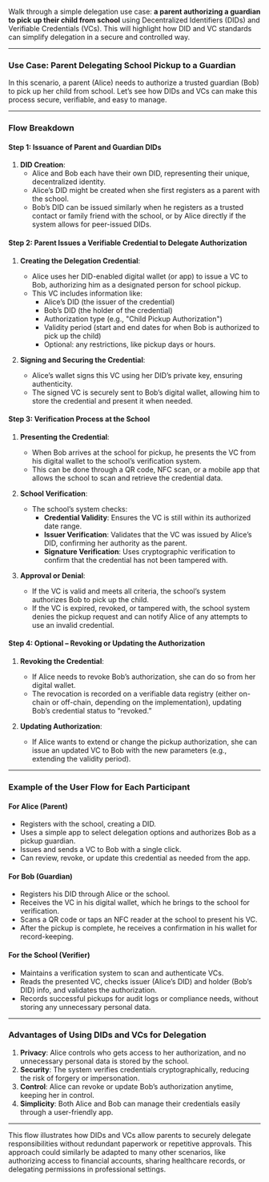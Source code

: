 Walk through a simple delegation use case: **a parent authorizing a guardian to pick up their child from school** using Decentralized Identifiers (DIDs) and Verifiable Credentials (VCs). This will highlight how DID and VC standards can simplify delegation in a secure and controlled way.

---

### **Use Case: Parent Delegating School Pickup to a Guardian**

In this scenario, a parent (Alice) needs to authorize a trusted guardian (Bob) to pick up her child from school. Let’s see how DIDs and VCs can make this process secure, verifiable, and easy to manage.

---

### **Flow Breakdown**

#### **Step 1: Issuance of Parent and Guardian DIDs**

1. **DID Creation**:
   - Alice and Bob each have their own DID, representing their unique, decentralized identity.
   - Alice’s DID might be created when she first registers as a parent with the school.
   - Bob’s DID can be issued similarly when he registers as a trusted contact or family friend with the school, or by Alice directly if the system allows for peer-issued DIDs.

#### **Step 2: Parent Issues a Verifiable Credential to Delegate Authorization**

1. **Creating the Delegation Credential**:
   - Alice uses her DID-enabled digital wallet (or app) to issue a VC to Bob, authorizing him as a designated person for school pickup.
   - This VC includes information like:
     - Alice’s DID (the issuer of the credential)
     - Bob’s DID (the holder of the credential)
     - Authorization type (e.g., "Child Pickup Authorization")
     - Validity period (start and end dates for when Bob is authorized to pick up the child)
     - Optional: any restrictions, like pickup days or hours.

2. **Signing and Securing the Credential**:
   - Alice’s wallet signs this VC using her DID’s private key, ensuring authenticity.
   - The signed VC is securely sent to Bob’s digital wallet, allowing him to store the credential and present it when needed.

#### **Step 3: Verification Process at the School**

1. **Presenting the Credential**:
   - When Bob arrives at the school for pickup, he presents the VC from his digital wallet to the school’s verification system.
   - This can be done through a QR code, NFC scan, or a mobile app that allows the school to scan and retrieve the credential data.

2. **School Verification**:
   - The school’s system checks:
     - **Credential Validity**: Ensures the VC is still within its authorized date range.
     - **Issuer Verification**: Validates that the VC was issued by Alice’s DID, confirming her authority as the parent.
     - **Signature Verification**: Uses cryptographic verification to confirm that the credential has not been tampered with.

3. **Approval or Denial**:
   - If the VC is valid and meets all criteria, the school’s system authorizes Bob to pick up the child.
   - If the VC is expired, revoked, or tampered with, the school system denies the pickup request and can notify Alice of any attempts to use an invalid credential.

#### **Step 4: Optional – Revoking or Updating the Authorization**

1. **Revoking the Credential**:
   - If Alice needs to revoke Bob’s authorization, she can do so from her digital wallet.
   - The revocation is recorded on a verifiable data registry (either on-chain or off-chain, depending on the implementation), updating Bob’s credential status to “revoked.”

2. **Updating Authorization**:
   - If Alice wants to extend or change the pickup authorization, she can issue an updated VC to Bob with the new parameters (e.g., extending the validity period).

---

### **Example of the User Flow for Each Participant**

#### **For Alice (Parent)**
   - Registers with the school, creating a DID.
   - Uses a simple app to select delegation options and authorizes Bob as a pickup guardian.
   - Issues and sends a VC to Bob with a single click.
   - Can review, revoke, or update this credential as needed from the app.

#### **For Bob (Guardian)**
   - Registers his DID through Alice or the school.
   - Receives the VC in his digital wallet, which he brings to the school for verification.
   - Scans a QR code or taps an NFC reader at the school to present his VC.
   - After the pickup is complete, he receives a confirmation in his wallet for record-keeping.

#### **For the School (Verifier)**
   - Maintains a verification system to scan and authenticate VCs.
   - Reads the presented VC, checks issuer (Alice’s DID) and holder (Bob’s DID) info, and validates the authorization.
   - Records successful pickups for audit logs or compliance needs, without storing any unnecessary personal data.

---

### **Advantages of Using DIDs and VCs for Delegation**

1. **Privacy**: Alice controls who gets access to her authorization, and no unnecessary personal data is stored by the school.
2. **Security**: The system verifies credentials cryptographically, reducing the risk of forgery or impersonation.
3. **Control**: Alice can revoke or update Bob’s authorization anytime, keeping her in control.
4. **Simplicity**: Both Alice and Bob can manage their credentials easily through a user-friendly app.

---

This flow illustrates how DIDs and VCs allow parents to securely delegate responsibilities without redundant paperwork or repetitive approvals. This approach could similarly be adapted to many other scenarios, like authorizing access to financial accounts, sharing healthcare records, or delegating permissions in professional settings.

